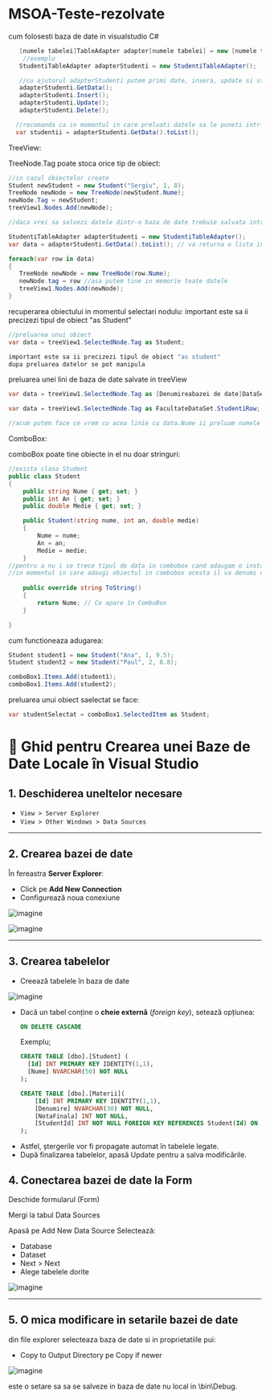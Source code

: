 # MSOA-Teste-rezolvate

cum folosesti baza de date in visualstudio C#
  ```C#
     [numele tabelei]TableAdapter adapter[numele tabelei] = new [numele tabelei]TableAdapter();
      //exemplu
     StudentiTableAdapter adapterStudenti = new StudentiTableAdapter();

     //cu ajutorul adapterStudenti putem primi date, insera, update si sterge
     adapterStudenti.GetData();
     adapterStudenti.Insert();
     adapterStudenti.Update();
     adapterStudenti.Delete();
  
    //recomanda ca in momentul in care preluati datele sa le puneti intr-o lista sa fie mult mia usor de manipulat
    var studentii = adapterStudenti.GetData().toList();
  
  ```
TreeView:

TreeNode.Tag poate stoca orice tip de obiect:
 ```C#
//in cazul obiectelor create
Student newStudent = new Student("Sergiu", 1, 8);
TreeNode newNode = new TreeNode(newStudent.Nume);  
newNode.Tag = newStudent;                          
treeView1.Nodes.Add(newNode);

//daca vrei sa salvezi datele dintr-o baza de date trebuie salvata intreaga linie in .tag

 StudentiTableAdapter adapterStudenti = new StudentiTableAdapter();
 var data = adapterStudenti.GetData().toList(); // va returna o lista intreaga cu toate linile
 
foreach(var row in data)
{
	TreeNode newNode = new TreeNode(row.Nume);
	newNode.tag = row //asa putem tine in memorie toate datele
	treeView1.Nodes.Add(newNode);
}
```

recuperarea obiectului in momentul selectari nodulu:
important este sa ii precizezi tipul de obiect "as Student"
 ```C#
//preluarea unui obiect
var data = treeView1.SelectedNode.Tag as Student;

important este sa ii precizezi tipul de obiect "as student"
dupa preluarea datelor se pot manipula
```

preluarea unei lini de baza de date salvate in treeView
 ```C#
var data = treeView1.SelectedNode.Tag as [Denumireabazei de date]DataSet.[Denumirea tabelului]Row;

var data = treeView1.SelectedNode.Tag as FacultateDataSet.StudentiRow; //pentru a spune explicit ce tip de data este

//acum putem face ce vrem cu acea linie cu data.Nume ii preluam numele din linie data.Id data.An etc 
```



ComboBox:

comboBox poate tine obiecte in el nu doar stringuri:
```C#
//exista clasa Student 
public class Student
{
    public string Nume { get; set; }
    public int An { get; set; }
    public double Medie { get; set; }

    public Student(string nume, int an, double medie)
    {
        Nume = nume;
        An = an;
        Medie = medie;
    }
//pentru a nu i se trece tipul de data in combobox cand adaugam o instanta a acestui obiect trebuie sa facem override  la ToString()
//in momentul in care adaugi obiectul in combobox acesta il va denumi dupa ce returneaza functia ToString()
   
    public override string ToString()
    {
        return Nume; // Ce apare în ComboBox
    }

}
```

cum functioneaza adugarea:
```C#
Student student1 = new Student("Ana", 1, 9.5);
Student student2 = new Student("Paul", 2, 8.8);

comboBox1.Items.Add(student1);
comboBox1.Items.Add(student2);
```
preluarea unui obiect saelectat se face: 
```C#
var studentSelectat = comboBox1.SelectedItem as Student;
```


# 📘 Ghid pentru Crearea unei Baze de Date Locale în Visual Studio

## 1. Deschiderea uneltelor necesare
- `View > Server Explorer`
- `View > Other Windows > Data Sources`

---

## 2. Crearea bazei de date
În fereastra **Server Explorer**:
- Click pe **Add New Connection**
- Configurează noua conexiune

![imagine](ImaginiReadMe/CreateDataBase.png) <!-- înlocuiește cu URL sau path către imagine -->

![imagine](ImaginiReadMe/ConfigurareDataBase.png)

---

## 3. Crearea tabelelor
- Creează tabelele în baza de date

![imagine](ImaginiReadMe/CreateTable.png)

- Dacă un tabel conține o **cheie externă** (*foreign key*), setează opțiunea:
  ```sql
  ON DELETE CASCADE
  ```
  Exemplu;
  ```sql
  CREATE TABLE [dbo].[Student] (
    [Id] INT PRIMARY KEY IDENTITY(1,1),
    [Nume] NVARCHAR(50) NOT NULL
  );
  
  CREATE TABLE [dbo].[Materii](
      [Id] INT PRIMARY KEY IDENTITY(1,1),
      [Denumire] NVARCHAR(30) NOT NULL,
      [NotaFinala] INT NOT NULL,
      [StudentId] INT NOT NULL FOREIGN KEY REFERENCES Student(Id) ON DELETE CASCADE
  );
  ```
- Astfel, ștergerile vor fi propagate automat în tabelele legate.
- După finalizarea tabelelor, apasă Update pentru a salva modificările.

## 4. Conectarea bazei de date la Form
Deschide formularul (Form)

Mergi la tabul Data Sources

Apasă pe Add New Data Source
Selectează:
- Database
- Dataset
- Next > Next
- Alege tabelele dorite

![imagine](ImaginiReadMe/SelectareTabele.png)

---
## 5. O mica modificare in setarile bazei de date
din file explorer selecteaza baza de date si in proprietatiile pui:
- Copy to Output Directory pe Copy if newer

![imagine](ImaginiReadMe/CopyIfNever.png)

este o setare sa sa se salveze in baza de date nu local in \bin\Debug.
